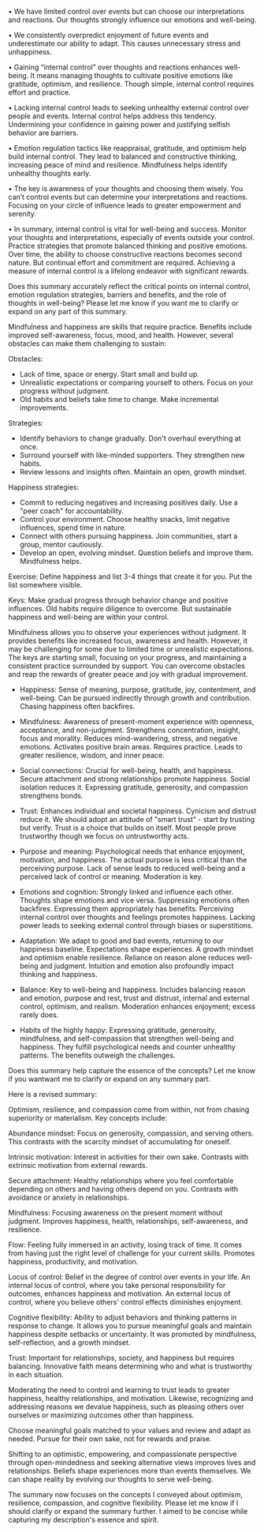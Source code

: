  

• We have limited control over events but can choose our interpretations and reactions. Our thoughts strongly influence our emotions and well-being.

• We consistently overpredict enjoyment of future events and underestimate our ability to adapt. This causes unnecessary stress and unhappiness. 

• Gaining “internal control” over thoughts and reactions enhances well-being. It means managing thoughts to cultivate positive emotions like gratitude, optimism, and resilience. Though simple, internal control requires effort and practice.

• Lacking internal control leads to seeking unhealthy external control over people and events. Internal control helps address this tendency. Undermining your confidence in gaining power and justifying selfish behavior are barriers.

• Emotion regulation tactics like reappraisal, gratitude, and optimism help build internal control. They lead to balanced and constructive thinking, increasing peace of mind and resilience. Mindfulness helps identify unhealthy thoughts early.

• The key is awareness of your thoughts and choosing them wisely. You can’t control events but can determine your interpretations and reactions. Focusing on your circle of influence leads to greater empowerment and serenity.

• In summary, internal control is vital for well-being and success. Monitor your thoughts and interpretations, especially of events outside your control. Practice strategies that promote balanced thinking and positive emotions. Over time, the ability to choose constructive reactions becomes second nature. But continual effort and commitment are required. Achieving a measure of internal control is a lifelong endeavor with significant rewards.

Does this summary accurately reflect the critical points on internal control, emotion regulation strategies, barriers and benefits, and the role of thoughts in well-being? Please let me know if you want me to clarify or expand on any part of this summary.

 

Mindfulness and happiness are skills that require practice. Benefits include improved self-awareness, focus, mood, and health. However, several obstacles can make them challenging to sustain:

Obstacles: 
- Lack of time, space or energy. Start small and build up.
- Unrealistic expectations or comparing yourself to others. Focus on your progress without judgment. 
- Old habits and beliefs take time to change. Make incremental improvements.

Strategies:
- Identify behaviors to change gradually. Don't overhaul everything at once.  
- Surround yourself with like-minded supporters. They strengthen new habits. 
- Review lessons and insights often. Maintain an open, growth mindset.

Happiness strategies:
- Commit to reducing negatives and increasing positives daily. Use a "peer coach" for accountability.  
- Control your environment. Choose healthy snacks, limit negative influences, spend time in nature.
- Connect with others pursuing happiness. Join communities, start a group, mentor cautiously.
- Develop an open, evolving mindset. Question beliefs and improve them. Mindfulness helps.

Exercise: Define happiness and list 3-4 things that create it for you. Put the list somewhere visible.

Keys: Make gradual progress through behavior change and positive influences. Old habits require diligence to overcome. But sustainable happiness and well-being are within your control.

Mindfulness allows you to observe your experiences without judgment. It provides benefits like increased focus, awareness and health. However, it may be challenging for some due to limited time or unrealistic expectations. The keys are starting small, focusing on your progress, and maintaining a consistent practice surrounded by support. You can overcome obstacles and reap the rewards of greater peace and joy with gradual improvement.


- Happiness: Sense of meaning, purpose, gratitude, joy, contentment, and well-being. Can be pursued indirectly through growth and contribution. Chasing happiness often backfires. 

- Mindfulness: Awareness of present-moment experience with openness, acceptance, and non-judgment. Strengthens concentration, insight, focus and morality. Reduces mind-wandering, stress, and negative emotions. Activates positive brain areas. Requires practice. Leads to greater resilience, wisdom, and inner peace.

- Social connections: Crucial for well-being, health, and happiness. Secure attachment and strong relationships promote happiness. Social isolation reduces it. Expressing gratitude, generosity, and compassion strengthens bonds.

- Trust: Enhances individual and societal happiness. Cynicism and distrust reduce it. We should adopt an attitude of "smart trust" - start by trusting but verify. Trust is a choice that builds on itself. Most people prove trustworthy though we focus on untrustworthy acts.

- Purpose and meaning: Psychological needs that enhance enjoyment, motivation, and happiness. The actual purpose is less critical than the perceiving purpose. Lack of sense leads to reduced well-being and a perceived lack of control or meaning. Moderation is key.

- Emotions and cognition: Strongly linked and influence each other. Thoughts shape emotions and vice versa. Suppressing emotions often backfires. Expressing them appropriately has benefits. Perceiving internal control over thoughts and feelings promotes happiness. Lacking power leads to seeking external control through biases or superstitions.

- Adaptation: We adapt to good and bad events, returning to our happiness baseline. Expectations shape experiences. A growth mindset and optimism enable resilience. Reliance on reason alone reduces well-being and judgment. Intuition and emotion also profoundly impact thinking and happiness.

- Balance: Key to well-being and happiness. Includes balancing reason and emotion, purpose and rest, trust and distrust, internal and external control, optimism, and realism. Moderation enhances enjoyment; excess rarely does.

- Habits of the highly happy: Expressing gratitude, generosity, mindfulness, and self-compassion that strengthen well-being and happiness. They fulfill psychological needs and counter unhealthy patterns. The benefits outweigh the challenges.

Does this summary help capture the essence of the concepts? Let me know if you wantwant me to clarify or expand on any summary part.

 Here is a revised summary:

Optimism, resilience, and compassion come from within, not from chasing superiority or materialism. Key concepts include:

Abundance mindset: Focus on generosity, compassion, and serving others. This contrasts with the scarcity mindset of accumulating for oneself. 

Intrinsic motivation: Interest in activities for their own sake. Contrasts with extrinsic motivation from external rewards.  

Secure attachment: Healthy relationships where you feel comfortable depending on others and having others depend on you. Contrasts with avoidance or anxiety in relationships.

Mindfulness: Focusing awareness on the present moment without judgment. Improves happiness, health, relationships, self-awareness, and resilience.   

Flow: Feeling fully immersed in an activity, losing track of time. It comes from having just the right level of challenge for your current skills. Promotes happiness, productivity, and motivation.

Locus of control: Belief in the degree of control over events in your life. An internal locus of control, where you take personal responsibility for outcomes, enhances happiness and motivation. An external locus of control, where you believe others' control effects diminishes enjoyment.  

Cognitive flexibility: Ability to adjust behaviors and thinking patterns in response to change. It allows you to pursue meaningful goals and maintain happiness despite setbacks or uncertainty. It was promoted by mindfulness, self-reflection, and a growth mindset.

Trust: Important for relationships, society, and happiness but requires balancing. Innovative faith means determining who and what is trustworthy in each situation. 

Moderating the need to control and learning to trust leads to greater happiness, healthy relationships, and motivation. Likewise, recognizing and addressing reasons we devalue happiness, such as pleasing others over ourselves or maximizing outcomes other than happiness.

Choose meaningful goals matched to your values and review and adapt as needed. Pursue for their own sake, not for rewards and praise.

Shifting to an optimistic, empowering, and compassionate perspective through open-mindedness and seeking alternative views improves lives and relationships. Beliefs shape experiences more than events themselves. We can shape reality by evolving our thoughts to serve well-being.

The summary now focuses on the concepts I conveyed about optimism, resilience, compassion, and cognitive flexibility. Please let me know if I should clarify or expand the summary further. I aimed to be concise while capturing my description's essence and spirit.